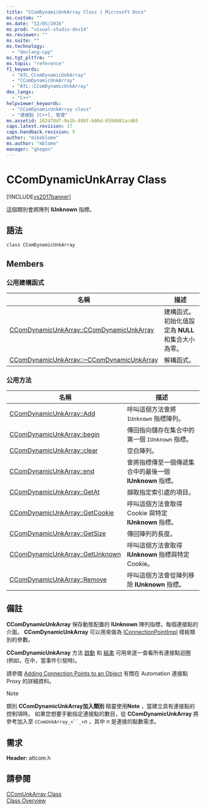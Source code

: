 ```yaml
---
title: "CComDynamicUnkArray Class | Microsoft Docs"
ms.custom: ""
ms.date: "12/05/2016"
ms.prod: "visual-studio-dev14"
ms.reviewer: ""
ms.suite: ""
ms.technology: 
  - "devlang-cpp"
ms.tgt_pltfrm: ""
ms.topic: "reference"
f1_keywords: 
  - "ATL.CComDynamicUnkArray"
  - "CComDynamicUnkArray"
  - "ATL::CComDynamicUnkArray"
dev_langs: 
  - "C++"
helpviewer_keywords: 
  - "CComDynamicUnkArray class"
  - "連接點 [C++], 管理"
ms.assetid: 202470d7-9a1b-498f-b96d-659d681acd65
caps.latest.revision: 17
caps.handback.revision: 5
author: "mikeblome"
ms.author: "mblome"
manager: "ghogen"
---
```

# CComDynamicUnkArray Class
[!INCLUDE[vs2017banner](../../assembler/inline/includes/vs2017banner.md)]

這個類別會將陣列 **IUnknown** 指標。  
  
## 語法  
  
```  
class CComDynamicUnkArray  
```  
  
## Members  
  
### 公用建構函式  
  
|名稱|描述|  
|--------|--------|  
|[CComDynamicUnkArray::CComDynamicUnkArray](../Topic/CComDynamicUnkArray::CComDynamicUnkArray.md)|建構函式。  初始化值設定為 **NULL** 和集合大小為零。|  
|[CComDynamicUnkArray::~CComDynamicUnkArray](../Topic/CComDynamicUnkArray::~CComDynamicUnkArray.md)|解構函式。|  
  
### 公用方法  
  
|名稱|描述|  
|--------|--------|  
|[CComDynamicUnkArray::Add](../Topic/CComDynamicUnkArray::Add.md)|呼叫這個方法會將 `IUnknown` 指標陣列。|  
|[CComDynamicUnkArray::begin](../Topic/CComDynamicUnkArray::begin.md)|傳回指向儲存在集合中的第一個 `IUnknown` 指標。|  
|[CComDynamicUnkArray::clear](../Topic/CComDynamicUnkArray::clear.md)|空白陣列。|  
|[CComDynamicUnkArray::end](../Topic/CComDynamicUnkArray::end.md)|會將指標傳至一個傳遞集合中的最後一個 **IUnknown** 指標。|  
|[CComDynamicUnkArray::GetAt](../Topic/CComDynamicUnkArray::GetAt.md)|擷取指定索引處的項目。|  
|[CComDynamicUnkArray::GetCookie](../Topic/CComDynamicUnkArray::GetCookie.md)|呼叫這個方法會取得 Cookie 與特定 **IUnknown** 指標。|  
|[CComDynamicUnkArray::GetSize](../Topic/CComDynamicUnkArray::GetSize.md)|傳回陣列的長度。|  
|[CComDynamicUnkArray::GetUnknown](../Topic/CComDynamicUnkArray::GetUnknown.md)|呼叫這個方法會取得 **IUnknown** 指標與特定 Cookie。|  
|[CComDynamicUnkArray::Remove](../Topic/CComDynamicUnkArray::Remove.md)|呼叫這個方法會從陣列移除 **IUnknown** 指標。|  
  
## 備註  
 **CComDynamicUnkArray** 保存動態配置的 **IUnknown** 陣列指標，每個連接點的介面。  **CComDynamicUnkArray** 可以用來做為 [IConnectionPointImpl](../../atl/reference/iconnectionpointimpl-class.md) 樣板類別的參數。  
  
 **CComDynamicUnkArray** 方法 [啟動](../Topic/CComDynamicUnkArray::begin.md) 和 [結束](../Topic/CComDynamicUnkArray::end.md) 可用來逐一查看所有連接點迴圈 \(例如，在中，當事件引發時\)。  
  
 請參閱 [Adding Connection Points to an Object](../../atl/adding-connection-points-to-an-object.md) 有關在 Automation 連接點 Proxy 的詳細資料。  
  
> [!NOTE]
>  類別 **CComDynamicUnkArray加入類別** 精靈使用**Note** ，當建立具有連接點的控制項時。  如果您想要手動指定連接點的數目，從 **CComDynamicUnkArray** 將參考加入至 `CComUnkArray_<``_>`*n* ，其中 *n* 是連接的點數需求。  
  
## 需求  
 **Header:** atlcom.h  
  
## 請參閱  
 [CComUnkArray Class](../../atl/reference/ccomunkarray-class.md)   
 [Class Overview](../../atl/atl-class-overview.md)